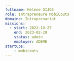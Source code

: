 ```yaml
---
fullname: Hélène DIJOS
role: Intrapreneure MobiCouts
domaine: Intraprenariat
missions:
  - start: 2022-10-27
    end: 2023-02-28
    status: admin
    employer: ADEME
startups: 
    - mobicouts
---
```


